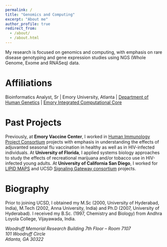```yaml
---
permalink: /
title: "Genomics and Computing"
excerpt: "About me"
author_profile: true
redirect_from: 
  - /about/
  - /about.html
---
```

My research is focused on genomics and computing, with emphasis on rare disease genotyping and gene expression studies using NGS (Whole Genome, Exome and RNASeq) data.

Affiliations
======
Bioinformatics Analyst, Sr | Emory University, Atlanta | [Department of Human Genetics](https://genetics.emory.edu) |
[Emory Integrated Computational Core](http://www.cores.emory.edu/eicc/)

Past Projects
======
Previously, at <strong>Emory Vaccine Center</strong>, I worked in [Human Immunology Project Consortium](https://www.immuneprofiling.org/) projects with emphasis in understanding the effects of adjuvanted seasonal flu vaccination in healthy as well as in HIV-infected individuals. At <strong>University of Florida</strong>, I applied systems biology approaches to study the effects of recreational marijuana and/or tobacco use in HIV-infected young adults. At <strong>University of California San Diego</strong>, I worked for [LIPID MAPS](http://www.lipidmaps.org) and UCSD [Signaling Gateway consortium](http://www.signalinggateway.org/molecule/) projects.

Biography
======
Prior to joining UCSD, I obtained my M.Sc (2000, University of Hyderabad, India), M.Tech (2002, Anna University, India) and Ph.D (2007, University of Hyderabad). I received my B.Sc. (1997, Chemistry and Biology) from Andhra Loyola College, Vijayawada, India.

<address>Woodruff Memorial Research Building 7th Floor – Room 7107<br />101 Woodruff Circle<br />Atlanta, GA  30322<address>
